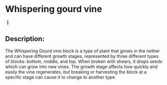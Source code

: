 
# Whispering gourd vine
![whispering_gourd_vine.png](../../images/whispering_gourd_vine.png) 

## Description:
The Whispering Gourd vine block is a type of plant that grows in the nether and can have different growth stages, represented by three different types of blocks: bottom, middle, and top. When broken with shears, it drops seeds which can grow into new vines. The growth stage affects how quickly and easily the vine regenerates, but breaking or harvesting the block at a specific stage can cause it to change to another type.
